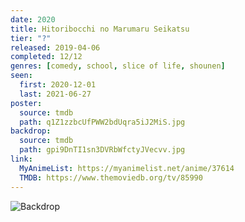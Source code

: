 ```yaml
---
date: 2020
title: Hitoribocchi no Marumaru Seikatsu
tier: "?"
released: 2019-04-06
completed: 12/12
genres: [comedy, school, slice of life, shounen]
seen:
  first: 2020-12-01
  last: 2021-06-27
poster:
  source: tmdb
  path: q1Z1zzbcUfPWW2bdUqra5iJ2MiS.jpg
backdrop:
  source: tmdb
  path: gpi9DnTI1sn3DVRbWfctyJVecvv.jpg
link:
  MyAnimeList: https://myanimelist.net/anime/37614
  TMDB: https://www.themoviedb.org/tv/85990
---
```


![Backdrop](https://image.tmdb.org/t/p/w1280/lteiIjL87MEPMUTshkOuk7z13gF.jpg "Source: TMDB")
